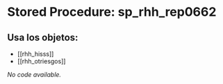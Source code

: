# Stored Procedure: sp_rhh_rep0662

## Usa los objetos:
- [[rhh_hisss]]
- [[rhh_otriesgos]]

*No code available.*
